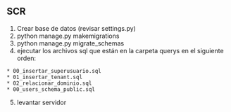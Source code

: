 ## SCR


  1. Crear base de datos (revisar settings.py) 
  2. python manage.py makemigrations
  3. python manage.py migrate_schemas
  4. ejecutar los archivos sql que están en la carpeta querys en el siguiente orden:
  
    * 00_insertar_superusuario.sql
    * 01_insertar_tenant.sql
    * 02_relacionar_dominio.sql
    * 00_users_schema_public.sql
    
   5. levantar servidor
  
